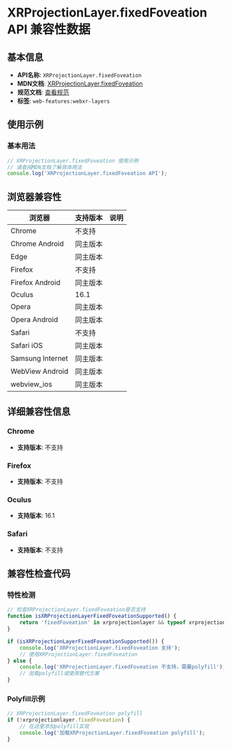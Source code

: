 # XRProjectionLayer.fixedFoveation API 兼容性数据

## 基本信息

- **API名称**: `XRProjectionLayer.fixedFoveation`
- **MDN文档**: [XRProjectionLayer.fixedFoveation](https://developer.mozilla.org/docs/Web/API/XRProjectionLayer/fixedFoveation)
- **规范文档**: [查看规范](https://immersive-web.github.io/layers/#dom-xrprojectionlayer-fixedfoveation)
- **标签**: `web-features:webxr-layers`

## 使用示例

### 基本用法

```javascript
// XRProjectionLayer.fixedFoveation 使用示例
// 请查阅MDN文档了解具体用法
console.log('XRProjectionLayer.fixedFoveation API');
```

## 浏览器兼容性

| 浏览器 | 支持版本 | 说明 |
|--------|----------|------|
| Chrome | 不支持 |  |
| Chrome Android | 同主版本 |  |
| Edge | 同主版本 |  |
| Firefox | 不支持 |  |
| Firefox Android | 同主版本 |  |
| Oculus | 16.1 |  |
| Opera | 同主版本 |  |
| Opera Android | 同主版本 |  |
| Safari | 不支持 |  |
| Safari iOS | 同主版本 |  |
| Samsung Internet | 同主版本 |  |
| WebView Android | 同主版本 |  |
| webview_ios | 同主版本 |  |

## 详细兼容性信息

### Chrome

- **支持版本**: 不支持

### Firefox

- **支持版本**: 不支持

### Oculus

- **支持版本**: 16.1

### Safari

- **支持版本**: 不支持

## 兼容性检查代码

### 特性检测

```javascript
// 检查XRProjectionLayer.fixedFoveation是否支持
function isXRProjectionLayerFixedFoveationSupported() {
    return 'fixedFoveation' in xrprojectionlayer && typeof xrprojectionlayer.fixedFoveation === 'function';
}

if (isXRProjectionLayerFixedFoveationSupported()) {
    console.log('XRProjectionLayer.fixedFoveation 支持');
    // 使用XRProjectionLayer.fixedFoveation
} else {
    console.log('XRProjectionLayer.fixedFoveation 不支持，需要polyfill');
    // 加载polyfill或使用替代方案
}
```

### Polyfill示例

```javascript
// XRProjectionLayer.fixedFoveation polyfill
if (!xrprojectionlayer.fixedFoveation) {
    // 在这里添加polyfill实现
    console.log('加载XRProjectionLayer.fixedFoveation polyfill');
}
```

